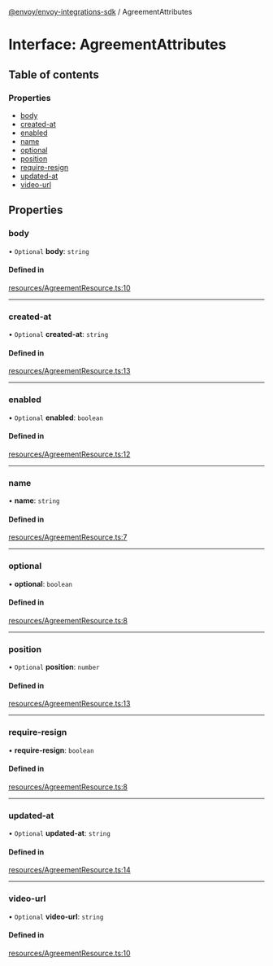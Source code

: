 [@envoy/envoy-integrations-sdk](../README.md) / AgreementAttributes

# Interface: AgreementAttributes

## Table of contents

### Properties

- [body](agreementattributes.md#body)
- [created-at](agreementattributes.md#created-at)
- [enabled](agreementattributes.md#enabled)
- [name](agreementattributes.md#name)
- [optional](agreementattributes.md#optional)
- [position](agreementattributes.md#position)
- [require-resign](agreementattributes.md#require-resign)
- [updated-at](agreementattributes.md#updated-at)
- [video-url](agreementattributes.md#video-url)

## Properties

### body

• `Optional` **body**: `string`

#### Defined in

[resources/AgreementResource.ts:10](https://github.com/envoy/envoy-integrations-sdk-nodejs/blob/c0e2fd5/src/resources/AgreementResource.ts#L10)

___

### created-at

• `Optional` **created-at**: `string`

#### Defined in

[resources/AgreementResource.ts:13](https://github.com/envoy/envoy-integrations-sdk-nodejs/blob/c0e2fd5/src/resources/AgreementResource.ts#L13)

___

### enabled

• `Optional` **enabled**: `boolean`

#### Defined in

[resources/AgreementResource.ts:12](https://github.com/envoy/envoy-integrations-sdk-nodejs/blob/c0e2fd5/src/resources/AgreementResource.ts#L12)

___

### name

• **name**: `string`

#### Defined in

[resources/AgreementResource.ts:7](https://github.com/envoy/envoy-integrations-sdk-nodejs/blob/c0e2fd5/src/resources/AgreementResource.ts#L7)

___

### optional

• **optional**: `boolean`

#### Defined in

[resources/AgreementResource.ts:8](https://github.com/envoy/envoy-integrations-sdk-nodejs/blob/c0e2fd5/src/resources/AgreementResource.ts#L8)

___

### position

• `Optional` **position**: `number`

#### Defined in

[resources/AgreementResource.ts:13](https://github.com/envoy/envoy-integrations-sdk-nodejs/blob/c0e2fd5/src/resources/AgreementResource.ts#L13)

___

### require-resign

• **require-resign**: `boolean`

#### Defined in

[resources/AgreementResource.ts:8](https://github.com/envoy/envoy-integrations-sdk-nodejs/blob/c0e2fd5/src/resources/AgreementResource.ts#L8)

___

### updated-at

• `Optional` **updated-at**: `string`

#### Defined in

[resources/AgreementResource.ts:14](https://github.com/envoy/envoy-integrations-sdk-nodejs/blob/c0e2fd5/src/resources/AgreementResource.ts#L14)

___

### video-url

• `Optional` **video-url**: `string`

#### Defined in

[resources/AgreementResource.ts:10](https://github.com/envoy/envoy-integrations-sdk-nodejs/blob/c0e2fd5/src/resources/AgreementResource.ts#L10)
